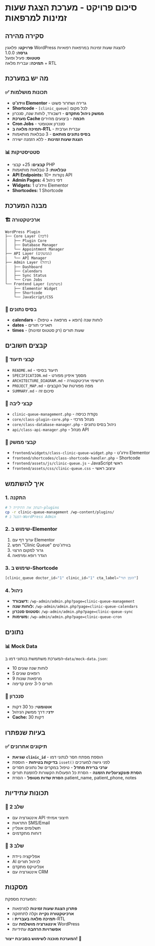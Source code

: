 # סיכום פרויקט - מערכת הצגת שעות זמינות למרפאות

## סקירה מהירה

**פרויקט:** פלאגין WordPress להצגת שעות זמינות במרפאות רפואיות  
**גרסה:** 1.0.0  
**סטטוס:** פעיל ופועל  
**תמיכה:** עברית מלאה + RTL  

## מה יש במערכת

### ✅ תכונות מושלמות
- **ווידג'ט Elementor** - גרירה ושחרור פשוט
- **Shortcode** - `[clinic_queue]` לכל מקום
- **ממשק ניהול מתקדם** - דשבורד, לוחות שנה, סנכרון
- **מערכת Cache חכמה** - ביצועים מהירים
- **Cron Jobs** - סנכרון אוטומטי
- **תמיכה מלאה ב-RTL** - עברית וערבית
- **בסיס נתונים מותאם** - 3 טבלאות מותאמות
- **הצגת שעות זמינות** - ללא הזמנה ישירה

### 📊 סטטיסטיקות
- **קבצים:** 25+ קבצי PHP
- **טבלאות:** 3 טבלאות מותאמות
- **API Endpoints:** 10+ נקודות API
- **Admin Pages:** 4 דפי ניהול
- **Widgets:** 1 ווידג'ט Elementor
- **Shortcodes:** 1 Shortcode

## מבנה המערכת

### 🏗️ ארכיטקטורה
```
WordPress Plugin
├── Core Layer (ליבה)
│   ├── Plugin Core
│   ├── Database Manager  
│   └── Appointment Manager
├── API Layer (ממשקים)
│   └── API Manager
├── Admin Layer (ניהול)
│   ├── Dashboard
│   ├── Calendars
│   ├── Sync Status
│   └── Cron Jobs
└── Frontend Layer (משתמש)
    ├── Elementor Widget
    ├── Shortcode
    └── JavaScript/CSS
```

### 💾 בסיס נתונים
- **calendars** - לוחות שנה (רופא + מרפאה + טיפול)
- **dates** - תאריכי תורים
- **times** - שעות תורים (רק סטטוס זמינות)

## קבצים חשובים

### 📄 קבצי תיעוד
- `README.md` - תיעוד בסיסי
- `SPECIFICATION.md` - מסמך איפיון מפורט
- `ARCHITECTURE_DIAGRAM.md` - תרשימי ארכיטקטורה
- `PROJECT_MAP.md` - מפה מפורטת של הקבצים
- `SUMMARY.md` - סיכום זה

### 🔧 קבצי ליבה
- `clinic-queue-management.php` - נקודת כניסה
- `core/class-plugin-core.php` - מנהל מרכזי
- `core/class-database-manager.php` - ניהול בסיס נתונים
- `api/class-api-manager.php` - מנהל API

### 🎨 קבצי ממשק
- `frontend/widgets/class-clinic-queue-widget.php` - ווידג'ט Elementor
- `frontend/shortcodes/class-shortcode-handler.php` - Shortcode
- `frontend/assets/js/clinic-queue.js` - JavaScript ראשי
- `frontend/assets/css/clinic-queue.css` - עיצוב ראשי

## איך להשתמש

### 1. התקנה
```bash
# העתק את התיקייה ל-plugins
cp -r clinic-queue-management /wp-content/plugins/
# הפעל ב-WordPress Admin
```

### 2. שימוש ב-Elementor
1. ערוך דף עם Elementor
2. חפש "Clinic Queue" בווידג'טים
3. גרור למקום הרצוי
4. הגדר רופא ומרפאה

### 3. שימוש ב-Shortcode
```php
[clinic_queue doctor_id="1" clinic_id="1" cta_label="הזמן תור"]
```

### 4. ניהול
- **דשבורד:** `/wp-admin/admin.php?page=clinic-queue-management`
- **לוחות שנה:** `/wp-admin/admin.php?page=clinic-queue-calendars`
- **סטטוס סנכרון:** `/wp-admin/admin.php?page=clinic-queue-sync`
- **משימות:** `/wp-admin/admin.php?page=clinic-queue-cron`

## נתונים

### 📊 Mock Data
המערכת משתמשת בנתוני דמו ב-`data/mock-data.json`:
- 10 לוחות שנה שונים
- 5 רופאים שונים
- 9 מרפאות שונות
- תורים ל-3 ימים קדימה

### 🔄 סנכרון
- **אוטומטי:** כל 30 דקות
- **ידני:** דרך ממשק הניהול
- **Cache:** 30 דקות

## בעיות שנפתרו

### ✅ תיקונים אחרונים
- **שגיאת `clinic_id`** - הוספת מפתח חסר לנתוני דמו
- **בדיקות בטיחות** - הוספת `isset()` לפני גישה למערכים
- **ערכי ברירת מחדל** - טיפול במקרים של נתונים חסרים
- **הסרת פונקציונליות הזמנה** - הסרת כל הפעולות הקשורות להזמנת תורים
- **הסרת שדות מטופל** - הסרת patient_name, patient_phone, notes

## תכונות עתידיות

### 🔮 שלב 2
- אינטגרציה עם API חיצוני אמיתי
- התראות SMS/Email
- תשלומים אונליין
- דוחות מתקדמים

### 🚀 שלב 3
- אפליקציה ניידת
- AI לניהול תורים
- אנליטיקס מתקדם
- אינטגרציה עם CRM

## מסקנות

המערכת מספקת:
- **פתרון הצגת שעות זמינות** למרפאות
- **ארכיטקטורה נקייה** וקלה לתחזוקה
- **תמיכה מלאה בעברית** ו-RTL
- **אינטגרציה מושלמת** עם WordPress
- **אפשרויות הרחבה** עתידיות

**המערכת מוכנה לשימוש בסביבת ייצור!** 🎉
